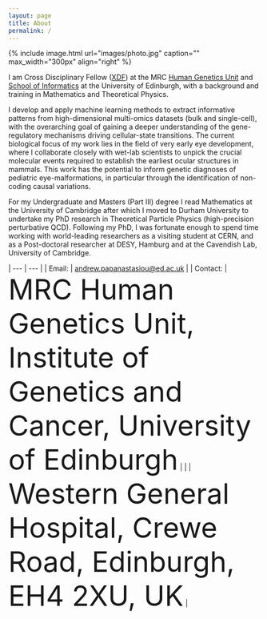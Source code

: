 ```yaml
---
layout: page
title: About
permalink: /
---
```


{% include image.html url="images/photo.jpg" caption="" max_width="300px" align="right" %}

I am Cross Disciplinary Fellow ([XDF](https://www.ed.ac.uk/cross-disciplinary-fellowships)) 
at the MRC [Human Genetics Unit](https://www.ed.ac.uk/mrc-human-genetics-unit) and
[School of Informatics](https://www.ed.ac.uk/informatics)  at the University of Edinburgh, 
with a background and training in Mathematics and Theoretical Physics.
 
I develop and apply machine learning methods to extract informative
patterns from high-dimensional multi-omics datasets (bulk and single-cell),
with the overarching goal of gaining a deeper understanding of the
gene-regulatory mechanisms driving cellular-state transitions.
The current biological focus of my work lies in the field of very early eye development,
where I collaborate closely with wet-lab scientists to unpick the crucial
molecular events required to establish the earliest ocular structures in mammals.
This work has the potential to inform genetic diagnoses of pediatric eye-malformations,
in particular through the identification of non-coding causal variations.



For my Undergraduate and Masters (Part III) degree I read Mathematics at the 
University of Cambridge after which I moved to Durham University to undertake my 
PhD research in Theoretical Particle Physics (high-precision perturbative QCD).
Following my PhD, I was fortunate enough to spend time working with world-leading
researchers as a visiting student at CERN, and as a Post-doctoral researcher at 
DESY, Hamburg and at the Cavendish Lab, University of Cambridge.

| --- | --- |
| Email:   | andrew.papanastasiou@ed.ac.uk |
| Contact: | <span style="font-size:4em;">MRC Human Genetics Unit, Institute of Genetics and Cancer, University of Edinburgh</span> |
|          | <span style="font-size:4em;">Western General Hospital, Crewe Road, Edinburgh, EH4 2XU, UK</span> |
